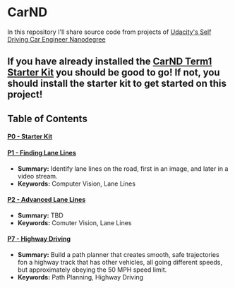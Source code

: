 # CarND
In this repository I'll share source code from projects of [Udacity's Self Driving Car Engineer Nanodegree](https://www.udacity.com/course/self-driving-car-engineer-nanodegree--nd013)

## If you have already installed the [CarND Term1 Starter Kit](CarND-Term1-Starter-Kit) you should be good to go!   If not, you should install the starter kit to get started on this project! ##


## Table of Contents

#### [P0 - Starter Kit](CarND-Term1-Starter-Kit)

#### [P1 - Finding Lane Lines](CarND-LaneLines-P1)
 - **Summary:** Identify lane lines on the road, first in an image, and later in a video stream.
 - **Keywords:** Computer Vision, Lane Lines

#### [P2 - Advanced Lane Lines](CarND-Advanced-Lane-Lines-P2)
 - **Summary:** TBD
 - **Keywords:** Comuter Vision, Lane Lines

#### [P7 - Highway Driving](Todo)
- **Summary:** Build a path planner that creates smooth, safe trajectories fon a highway track that has other vehicles, all going different speeds, but approximately obeying the 50 MPH speed limit.
- **Keywords:** Path Planning, Highway Driving

